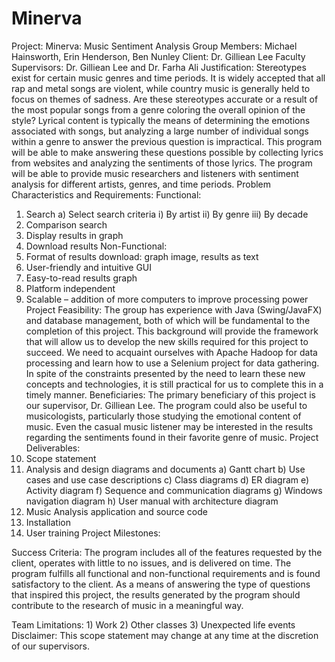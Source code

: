 # Minerva

Project: Minerva: Music Sentiment Analysis
Group Members: Michael Hainsworth, Erin Henderson, Ben Nunley
Client: Dr. Gilliean Lee
Faculty Supervisors: Dr. Gilliean Lee and Dr. Farha Ali
Justification: Stereotypes exist for certain music genres and time periods. It is widely accepted that all rap and metal songs are violent, while country music is generally held to focus on themes of sadness. Are these stereotypes accurate or a result of the most popular songs from a genre coloring the overall opinion of the style? Lyrical content is typically the means of determining the emotions associated with songs, but analyzing a large number of individual songs within a genre to answer the previous question is impractical. This program will be able to make answering these questions possible by collecting lyrics from websites and analyzing the sentiments of those lyrics. The program will be able to provide music researchers and listeners with sentiment analysis for different artists, genres, and time periods. 
Problem Characteristics and Requirements:
Functional:
1)	Search
a)	Select search criteria
i)	By artist
ii)	By genre
iii)	By decade
2)	Comparison search
3)	Display results in graph
4)	Download results
Non-Functional:
1)	Format of results download: graph image, results as text
2)	User-friendly and intuitive GUI
3)	Easy-to-read results graph
4)	Platform independent
5)	Scalable – addition of more computers to improve processing power
Project Feasibility: The group has experience with Java (Swing/JavaFX) and database management, both of which will be fundamental to the completion of this project. This background will provide the framework that will allow us to develop the new skills required for this project to succeed. We need to acquaint ourselves with Apache Hadoop for data processing and learn how to use a Selenium project for data gathering. In spite of the constraints presented by the need to learn these new concepts and technologies, it is still practical for us to complete this in a timely manner.
Beneficiaries: The primary beneficiary of this project is our supervisor, Dr. Gilliean Lee. The program could also be useful to musicologists, particularly those studying the emotional content of music. Even the casual music listener may be interested in the results regarding the sentiments found in their favorite genre of music. 
Project Deliverables:
1)	Scope statement
2)	Analysis and design diagrams and documents
a)	Gantt chart
b)	Use cases and use case descriptions
c)	Class diagrams
d)	ER diagram
e)	Activity diagram
f)	Sequence and communication diagrams
g)	Windows navigation diagram
h)	User manual with architecture diagram
3)	Music Analysis application and source code
4)	Installation
5)	User training
Project Milestones:
 
Success Criteria: The program includes all of the features requested by the client, operates with little to no issues, and is delivered on time. The program fulfills all functional and non-functional requirements and is found satisfactory to the client. As a means of answering the type of questions that inspired this project, the results generated by the program should contribute to the research of music in a meaningful way.

Team Limitations:
	1) Work
	2) Other classes
	3) Unexpected life events
Disclaimer: This scope statement may change at any time at the discretion of our supervisors. 
	
